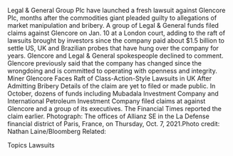 Legal & General Group Plc have launched a fresh lawsuit against Glencore Plc, months after the commodities giant pleaded guilty to allegations of market manipulation and bribery.
A group of Legal & General funds filed claims against Glencore on Jan. 10 at a London court, adding to the raft of lawsuits brought by investors since the company paid about $1.5 billion to settle US, UK and Brazilian probes that have hung over the company for years.
Glencore and Legal & General spokespeople declined to comment. Glencore previously said that the company has changed since the wrongdoing and is committed to operating with openness and integrity.
Miner Glencore Faces Raft of Class-Action-Style Lawsuits in UK After Admitting Bribery
Details of the claim are yet to filed or made public. In October, dozens of funds including Mubadala Investment Company and International Petroleum Investment Company filed claims at against Glencore and a group of its executives. The Financial Times reported the claim earlier.
Photograph: The offices of Allianz SE in the La Defense financial district of Paris, France, on Thursday, Oct. 7, 2021.Photo credit: Nathan Laine/Bloomberg
Related:

Topics
Lawsuits
